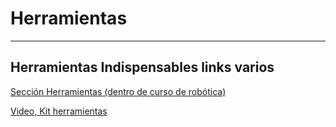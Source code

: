 
# Herramientas


---  


## **Herramientas Indispensables links varios**  

[Sección Herramientas (dentro de curso de robótica)](https://www.cursoderobotica.com/herramientas-para-electronica/)  

[Video, Kit herramientas](https://programarfacil.com/blog/arduino-blog/herramientas-electronicas/)




